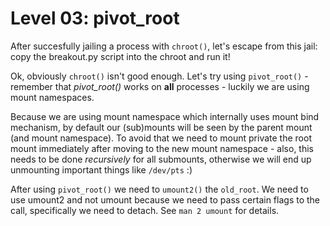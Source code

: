 # Level 03: pivot_root

After succesfully jailing a process with `chroot()`, let's escape from this jail: copy the breakout.py script into the chroot and run it!

Ok, obviously `chroot()` isn't good enough. Let's try using `pivot_root()` - remember that *pivot_root()* works on **all** processes - luckily we are using mount namespaces.

Because we are using mount namespace which internally uses mount bind mechanism, by default our (sub)mounts will be seen by the parent mount (and mount namespace). To avoid that we need to mount private the root mount immediately after moving to the new mount namespace - also, this needs to be done *recursively* for all submounts, otherwise we will end up unmounting important things like `/dev/pts` :)

After using `pivot_root()` we need to `umount2()` the `old_root`. We need to use umount2 and not umount because we need to pass certain flags to the call, specifically we need to detach. See `man 2 umount` for details.
 
